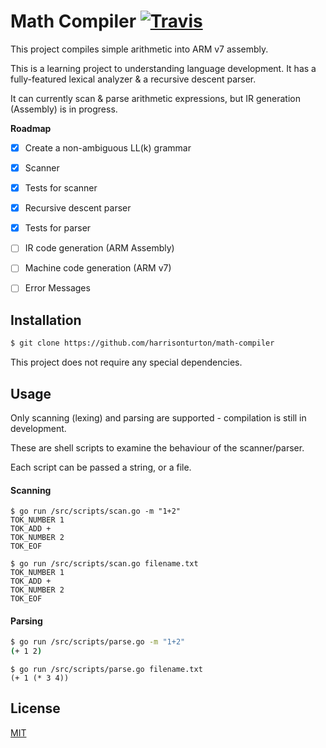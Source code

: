 # Math Compiler [![Travis](https://travis-ci.org/harrisonturton/math-compiler.svg?branch=master)](https://travis-ci.org/harrisonturton/math-compiler)

This project compiles simple arithmetic into ARM v7 assembly.

This is a learning project to understanding language development. It has a fully-featured lexical analyzer & a recursive descent parser.

It can currently scan & parse arithmetic expressions, but IR generation (Assembly) is in progress.

**Roadmap**

- [X] Create a non-ambiguous LL(k) grammar
- [X] Scanner
- [X] Tests for scanner
- [X] Recursive descent parser
- [X] Tests for parser
- [ ] IR code generation (ARM Assembly)
- [ ] Machine code generation (ARM v7)
- [ ] Error Messages



## Installation

```bash
$ git clone https://github.com/harrisonturton/math-compiler
```

This project does not require any special dependencies.



## Usage

Only scanning (lexing) and parsing are supported - compilation is still in development.

These are shell scripts to examine the behaviour of the scanner/parser.

Each script can be passed a string, or a file.

#### Scanning

```
$ go run /src/scripts/scan.go -m "1+2"
TOK_NUMBER 1
TOK_ADD +
TOK_NUMBER 2
TOK_EOF
```

```
$ go run /src/scripts/scan.go filename.txt
TOK_NUMBER 1
TOK_ADD +
TOK_NUMBER 2
TOK_EOF
```

#### Parsing

```bash
$ go run /src/scripts/parse.go -m "1+2"
(+ 1 2)
```

```
$ go run /src/scripts/parse.go filename.txt
(+ 1 (* 3 4))
```



## License

[MIT](https://choosealicense.com/licenses/mit/)
